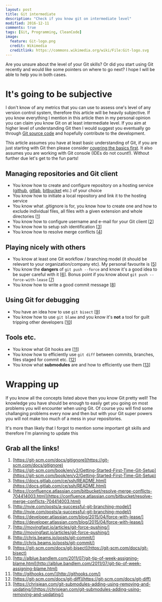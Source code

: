 ```yaml
---
layout: post
title: Git intermediate
description: "Check if you know git on intermediate level"
modified: 2016-12-11
comments: true
tags: [Git, Programming, CleanCode]
image:
  feature: Git-logo.png
  credit: Wikimedia
  creditlink: https://commons.wikimedia.org/wiki/File:Git-logo.svg
---
```

Are you unsure about the level of your Git skills? Or did you start using Git recently and would like some pointers on where to go next? I hope I will be able to help you in both cases.

# It's going to be subjective

I don't know of any metrics that you can use to assess one's level of any version control system, therefore this article will be heavily subjective. If you know everything I mention in this article then in my personal opinion you can claim you know Git on at least intermediate level. If you aim at higher level of understanding Git then I would suggest you eventually go through [Git source code](https://github.com/git/git) and hopefully contribute to the development.

This article assumes you have at least basic understanding of Git, if you are just starting with Git then please consider [covering the basics first](https://try.github.io/levels/1/challenges/1). It also assumes you are working with Git console (IDEs do not count!). Without further due let's get to the fun parts!
<!-- more -->

## Managing repositories and Git client

- You know how to create and configure repository on a hosting service  ([github](https://github.com/), [gitlab](https://about.gitlab.com/), [bitbucket](https://bitbucket.org/) etc.) of your choice
- You know how to initiate a local repository and link it to the hosting service
- You know what .gitignore is for, you know how to create one and how to exclude individual files, all files with a given extension and whole directories [[1](https://git-scm.com/docs/gitignore)]
- You know how to configure username and e-mail for your Git client [[2](https://git-scm.com/book/en/v2/Getting-Started-First-Time-Git-Setup)]
- You know how to setup ssh identification [[3](https://docs.gitlab.com/ce/ssh/README.html)]
- You know how to resolve merge conflicts [[4](https://confluence.atlassian.com/bitbucket/resolve-merge-conflicts-704414003.html)]

## Playing nicely with others

- You know at least one Git workflow / branching model (it should be relevant to your organization/company etc). My personal favourite is [[5](http://nvie.com/posts/a-successful-git-branching-model/)]
- You know the **dangers** of ` git push --force `
and know it's a good idea to be super careful with it [[6](https://developer.atlassian.com/blog/2015/04/force-with-lease/)]. Bonus point if you know about `git push --force-with-lease` [[7](http://movingfast.io/articles/git-force-pushing/)]
- You know how to write a good commit message [[8](http://chris.beams.io/posts/git-commit/)]

## Using Git for debugging

- You have an idea how to use `git bisect` [[9](https://git-scm.com/docs/git-bisect)]
- You know how to use `git blame` and you know it's **not** a tool for guilt tripping other developers [[10](http://alblue.bandlem.com/2011/07/git-tip-of-week-assigning-blame.html)]

## Tools etc.

- You know what Git hooks are [[11](http://githooks.com/)]
- You know how to efficiently use `git diff` between commits, branches, files staged for commit etc. [[12](https://git-scm.com/docs/git-diff)]
- You know what **submodules** are and how to efficiently use them [[13](https://chrisjean.com/git-submodules-adding-using-removing-and-updating/)]

# Wrapping up

If you know all the concepts listed above then you know Git pretty well! The knowledge you have should be enough to easily get you going on most problems you will encounter when using Git. Of course you will find some challanging problems every now and then but with your Git super powers you will not make too much of a mess in your repositories.

It's more than likely that I forgot to mention some important git skills and therefore I'm planning to update this

## Grab all the links!
1. [https://git-scm.com/docs/gitignore](https://git-scm.com/docs/gitignore)
2. [https://git-scm.com/book/en/v2/Getting-Started-First-Time-Git-Setup](https://git-scm.com/book/en/v2/Getting-Started-First-Time-Git-Setup)
3. [https://docs.gitlab.com/ce/ssh/README.html](https://docs.gitlab.com/ce/ssh/README.html)
4. [https://confluence.atlassian.com/bitbucket/resolve-merge-conflicts-704414003.html](https://confluence.atlassian.com/bitbucket/resolve-merge-conflicts-704414003.html)
5. [http://nvie.com/posts/a-successful-git-branching-model/](http://nvie.com/posts/a-successful-git-branching-model/)
6. [https://developer.atlassian.com/blog/2015/04/force-with-lease/](https://developer.atlassian.com/blog/2015/04/force-with-lease/)
7. [http://movingfast.io/articles/git-force-pushing/](http://movingfast.io/articles/git-force-pushing/)
8. [http://chris.beams.io/posts/git-commit/](http://chris.beams.io/posts/git-commit/)
9. [https://git-scm.com/docs/git-bisect](https://git-scm.com/docs/git-bisect)
10. [http://alblue.bandlem.com/2011/07/git-tip-of-week-assigning-blame.html](http://alblue.bandlem.com/2011/07/git-tip-of-week-assigning-blame.html)
11. [http://githooks.com/](http://githooks.com/)
12. [https://git-scm.com/docs/git-diff](https://git-scm.com/docs/git-diff)
13. [https://chrisjean.com/git-submodules-adding-using-removing-and-updating/](https://chrisjean.com/git-submodules-adding-using-removing-and-updating/)
